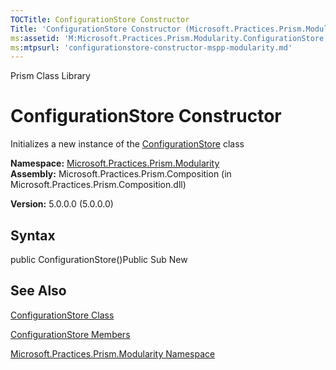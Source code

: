 ```yaml
---
TOCTitle: ConfigurationStore Constructor
Title: 'ConfigurationStore Constructor (Microsoft.Practices.Prism.Modularity)'
ms:assetid: 'M:Microsoft.Practices.Prism.Modularity.ConfigurationStore.\#ctor'
ms:mtpsurl: 'configurationstore-constructor-mspp-modularity.md'
---
```


Prism Class Library

ConfigurationStore Constructor
==============================

Initializes a new instance of the [ConfigurationStore](https://msdn.microsoft.com/library/microsoft.practices.prism.modularity.configurationstore) class

**Namespace:** [Microsoft.Practices.Prism.Modularity](https://msdn.microsoft.com/library/microsoft.practices.prism.modularity)
**Assembly:** Microsoft.Practices.Prism.Composition (in Microsoft.Practices.Prism.Composition.dll)

**Version:** 5.0.0.0 (5.0.0.0)

## Syntax


public ConfigurationStore()Public Sub New

See Also
--------


[ConfigurationStore Class](https://msdn.microsoft.com/library/microsoft.practices.prism.modularity.configurationstore)

[ConfigurationStore Members](https://msdn.microsoft.com/allmembers.t:microsoft.practices.prism.modularity.configurationstore)

[Microsoft.Practices.Prism.Modularity Namespace](https://msdn.microsoft.com/library/microsoft.practices.prism.modularity)
